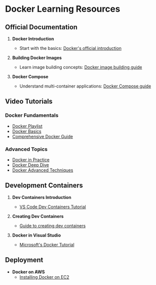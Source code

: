 # Docker Learning Resources

## Official Documentation
1. **Docker Introduction**
    - Start with the basics: [Docker's official introduction](https://docs.docker.com/get-started/introduction/)

2. **Building Docker Images**
    - Learn image building concepts: [Docker image building guide](https://docs.docker.com/get-started/docker-concepts/building-images/)

3. **Docker Compose**
    - Understand multi-container applications: [Docker Compose guide](https://docs.docker.com/guides/docker-compose/)

## Video Tutorials

### Docker Fundamentals
- [Docker Playlist](https://youtube.com/playlist?list=PLkA60AVN3hh_nsDu5HtEqZ-xfjF-0-PfX&si=0gFr5kdZwJWiTS5c)
- [Docker Basics](https://youtu.be/kTp5xUtcalw?si=_1o1O1FkRD7ua6G7)
- [Comprehensive Docker Guide](https://youtu.be/fqMOX6JJhGo?si=DFmd-JqtFK0kQJNY)

### Advanced Topics
- [Docker in Practice](https://youtu.be/b1RavPr_878?si=BJ9_6KVHkLGuyLo7)
- [Docker Deep Dive](https://youtu.be/p9L7YFqHGk4?si=F_wyMO__bG3Ucrbf)
- [Docker Advanced Techniques](https://youtu.be/61M2takIKl8?si=Cu02qLATuLgipGRn)

## Development Containers
1. **Dev Containers Introduction**
    - [VS Code Dev Containers Tutorial](https://code.visualstudio.com/docs/devcontainers/tutorial)

2. **Creating Dev Containers**
    - [Guide to creating dev containers](https://code.visualstudio.com/docs/devcontainers/create-dev-container)

3. **Docker in Visual Studio**
    - [Microsoft's Docker Tutorial](https://learn.microsoft.com/en-us/visualstudio/docker/tutorials/docker-tutorial)

## Deployment
- **Docker on AWS**
  - [Installing Docker on EC2](https://www.geeksforgeeks.org/how-to-install-docker-on-aws-ec2/)
